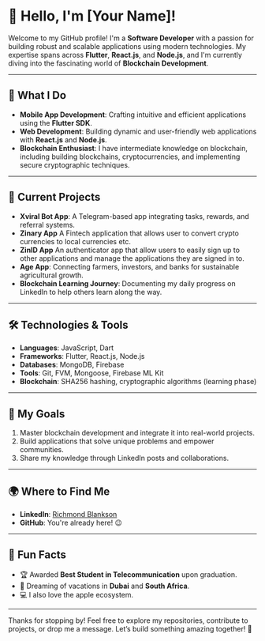 # 👋 Hello, I'm [Your Name]!

Welcome to my GitHub profile! I'm a **Software Developer** with a passion for building robust and scalable applications using modern technologies. My expertise spans across **Flutter**, **React.js**, and **Node.js**, and I'm currently diving into the fascinating world of **Blockchain Development**.

---

## 🚀 What I Do
- **Mobile App Development**: Crafting intuitive and efficient applications using the **Flutter SDK**.
- **Web Development**: Building dynamic and user-friendly web applications with **React.js** and **Node.js**.
- **Blockchain Enthusiast**: I have intermediate knowledge on blockchain, including building blockchains, cryptocurrencies, and implementing secure cryptographic techniques.

---

## 🌟 Current Projects
- **Xviral Bot App**: A Telegram-based app integrating tasks, rewards, and referral systems.
- **Zinary App** A Fintech application that allows user to convert crypto currencies to local currencies etc.
- **ZinID App** An authenticator app that allow users to easily sign up to other applications and manage the applications they are signed in to.
- **Age App**: Connecting farmers, investors, and banks for sustainable agricultural growth.
- **Blockchain Learning Journey**: Documenting my daily progress on LinkedIn to help others learn along the way.

---

## 🛠️ Technologies & Tools
- **Languages**: JavaScript, Dart
- **Frameworks**: Flutter, React.js, Node.js
- **Databases**: MongoDB, Firebase
- **Tools**: Git, FVM, Mongoose, Firebase ML Kit
- **Blockchain**: SHA256 hashing, cryptographic algorithms (learning phase)

---

## 📖 My Goals
1. Master blockchain development and integrate it into real-world projects.
2. Build applications that solve unique problems and empower communities.
3. Share my knowledge through LinkedIn posts and collaborations.

---

## 🌍 Where to Find Me
- **LinkedIn**: [Richmond Blankson](https://www.linkedin.com/in/richmond-blankson-558452111/)
- **GitHub**: You're already here! 😉

---

## 📜 Fun Facts
- 🏆 Awarded **Best Student in Telecommunication** upon graduation.
- 🌴 Dreaming of vacations in **Dubai** and **South Africa**.
- 💻 I also love the apple ecosystem.

---

Thanks for stopping by! Feel free to explore my repositories, contribute to projects, or drop me a message. Let’s build something amazing together! 🚀
